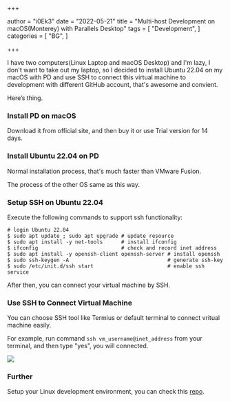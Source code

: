 +++

author = "i0Ek3"
date = "2022-05-21"
title = "Multi-host Development on macOS(Monterey) with Parallels Desktop" 
tags = [
    "Development",
]
categories = [
    "BG",
]

+++



I have two computers(Linux Laptop and macOS Desktop) and I'm lazy, I don't want to take out my laptop, so I decided to install Ubuntu 22.04 on my macOS with PD and use SSH to connect this virtual machine to development with different GitHub account, that's awesome and convient.

Here’s thing.

### Install PD on macOS

Download it from official site, and then buy it or use Trial version for 14 days.

### Install Ubuntu 22.04 on PD

Normal installation process, that's much faster than VMware Fusion.

The process of the other OS same as this way.

### Setup SSH on Ubuntu 22.04

Execute the following commands to support ssh functionality:

```Shell
# login Ubuntu 22.04
$ sudo apt update ; sudo apt upgrade # update resource
$ sudo apt install -y net-tools      # install ifconfig
$ ifconfig                           # check and record inet address
$ sudo apt install -y openssh-client openssh-server # install openssh
$ sudo ssh-keygen -A                                # generate ssh-key
$ sudo /etc/init.d/ssh start                        # enable ssh service
```

After then, you can connect your virtual machine by SSH.

### Use SSH to Connect Virtual Machine

You can choose SSH tool like Termius or default terminal to connect vritual machine easily. 

For example, run command `ssh vm_username@inet_address` from your terminal, and then type "yes", you will connected.

![](https://cdn.jsdelivr.net/gh/i0Ek3/apichost@main/niter.top/test@test.jpg)


### Further

Setup your Linux development environment, you can check this [repo](https://github.com/i0Ek3/meshell).
